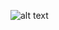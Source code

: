 ![alt text](https://64.media.tumblr.com/1665e95c3ca4269a16ffcffc4336bba5/42013662c69e24c3-94/s400x600/f7a92697a8b2dca726a4c2b5987010ab56f75ca9.gif)

